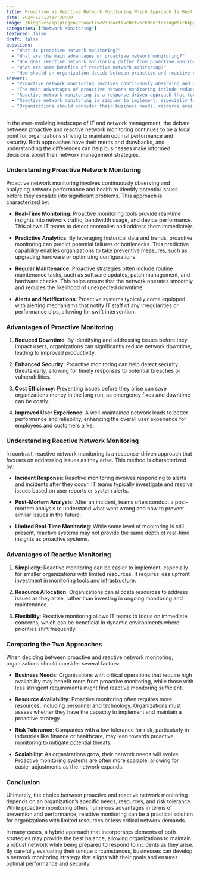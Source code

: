 ```yaml
---
title: Proactive Vs Reactive Network Monitoring Which Approach Is Best 
date: 2024-12-13T17:30:00
image: /blogpics/apipicgen/ProactiveVsReactiveNetworkMonitoringWhichApproachIsBest-WEYMC4B5XC.jpg
categories: ["Network Monitoring"]
featured: false
draft: false
questions:
  - "What is proactive network monitoring?"
  - "What are the main advantages of proactive network monitoring?"
  - "How does reactive network monitoring differ from proactive monitoring?"
  - "What are some benefits of reactive network monitoring?"
  - "How should an organization decide between proactive and reactive network monitoring?"
answers:
  - "Proactive network monitoring involves continuously observing and analyzing network performance and health to identify potential issues before they escalate into significant problems. It includes real-time monitoring, predictive analytics, regular maintenance, and alert systems to prevent downtime and security threats."
  - "The main advantages of proactive network monitoring include reduced downtime by addressing issues early, enhanced security through early threat detection, cost efficiency by preventing expensive emergency fixes, and improved user experience due to better network performance and reliability."
  - "Reactive network monitoring is a response-driven approach that focuses on addressing network issues after they occur, often based on user reports or system alerts. It involves incident response and post-mortem analysis but typically lacks the depth of real-time monitoring and predictive capabilities found in proactive monitoring."
  - "Reactive network monitoring is simpler to implement, especially for smaller organizations with limited resources. It allows organizations to allocate resources to issues as they arise and offers flexibility to focus on immediate concerns in dynamic environments."
  - "Organizations should consider their business needs, resource availability, risk tolerance, and scalability requirements. Critical operations with low risk tolerance may benefit from proactive monitoring, while smaller or less critical environments might find reactive monitoring sufficient. Often, a hybrid approach combining both strategies provides the best balance."
---
```

In the ever-evolving landscape of IT and network management, the debate between proactive and reactive network monitoring continues to be a focal point for organizations striving to maintain optimal performance and security. Both approaches have their merits and drawbacks, and understanding the differences can help businesses make informed decisions about their network management strategies.

### Understanding Proactive Network Monitoring

Proactive network monitoring involves continuously observing and analyzing network performance and health to identify potential issues before they escalate into significant problems. This approach is characterized by:

- **Real-Time Monitoring**: Proactive monitoring tools provide real-time insights into network traffic, bandwidth usage, and device performance. This allows IT teams to detect anomalies and address them immediately.

- **Predictive Analytics**: By leveraging historical data and trends, proactive monitoring can predict potential failures or bottlenecks. This predictive capability enables organizations to take preventive measures, such as upgrading hardware or optimizing configurations.

- **Regular Maintenance**: Proactive strategies often include routine maintenance tasks, such as software updates, patch management, and hardware checks. This helps ensure that the network operates smoothly and reduces the likelihood of unexpected downtime.

- **Alerts and Notifications**: Proactive systems typically come equipped with alerting mechanisms that notify IT staff of any irregularities or performance dips, allowing for swift intervention.

### Advantages of Proactive Monitoring

1. **Reduced Downtime**: By identifying and addressing issues before they impact users, organizations can significantly reduce network downtime, leading to improved productivity.

2. **Enhanced Security**: Proactive monitoring can help detect security threats early, allowing for timely responses to potential breaches or vulnerabilities.

3. **Cost Efficiency**: Preventing issues before they arise can save organizations money in the long run, as emergency fixes and downtime can be costly.

4. **Improved User Experience**: A well-maintained network leads to better performance and reliability, enhancing the overall user experience for employees and customers alike.

### Understanding Reactive Network Monitoring

In contrast, reactive network monitoring is a response-driven approach that focuses on addressing issues as they arise. This method is characterized by:

- **Incident Response**: Reactive monitoring involves responding to alerts and incidents after they occur. IT teams typically investigate and resolve issues based on user reports or system alerts.

- **Post-Mortem Analysis**: After an incident, teams often conduct a post-mortem analysis to understand what went wrong and how to prevent similar issues in the future.

- **Limited Real-Time Monitoring**: While some level of monitoring is still present, reactive systems may not provide the same depth of real-time insights as proactive systems.

### Advantages of Reactive Monitoring

1. **Simplicity**: Reactive monitoring can be easier to implement, especially for smaller organizations with limited resources. It requires less upfront investment in monitoring tools and infrastructure.

2. **Resource Allocation**: Organizations can allocate resources to address issues as they arise, rather than investing in ongoing monitoring and maintenance.

3. **Flexibility**: Reactive monitoring allows IT teams to focus on immediate concerns, which can be beneficial in dynamic environments where priorities shift frequently.

### Comparing the Two Approaches

When deciding between proactive and reactive network monitoring, organizations should consider several factors:

- **Business Needs**: Organizations with critical operations that require high availability may benefit more from proactive monitoring, while those with less stringent requirements might find reactive monitoring sufficient.

- **Resource Availability**: Proactive monitoring often requires more resources, including personnel and technology. Organizations must assess whether they have the capacity to implement and maintain a proactive strategy.

- **Risk Tolerance**: Companies with a low tolerance for risk, particularly in industries like finance or healthcare, may lean towards proactive monitoring to mitigate potential threats.

- **Scalability**: As organizations grow, their network needs will evolve. Proactive monitoring systems are often more scalable, allowing for easier adjustments as the network expands.

### Conclusion

Ultimately, the choice between proactive and reactive network monitoring depends on an organization’s specific needs, resources, and risk tolerance. While proactive monitoring offers numerous advantages in terms of prevention and performance, reactive monitoring can be a practical solution for organizations with limited resources or less critical network demands. 

In many cases, a hybrid approach that incorporates elements of both strategies may provide the best balance, allowing organizations to maintain a robust network while being prepared to respond to incidents as they arise. By carefully evaluating their unique circumstances, businesses can develop a network monitoring strategy that aligns with their goals and ensures optimal performance and security.